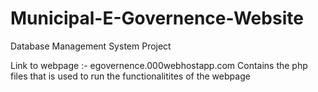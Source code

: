 # Municipal-E-Governence-Website
Database Management System Project


Link to webpage :- egovernence.000webhostapp.com 
Contains the php files that is used to run the functionalitites of the webpage
